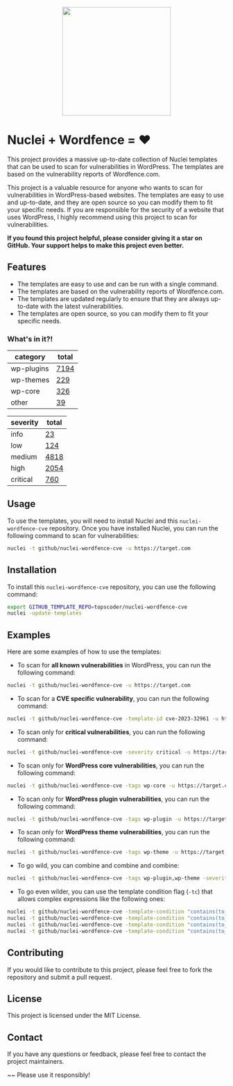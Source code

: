 <p align="center">
<img width="250" align=center src="https://user-images.githubusercontent.com/86197446/225912783-bb6c5fa9-ce45-488b-a1fd-5af705b7cced.jpg">
</p>

# Nuclei + Wordfence = ♥

This project provides a massive up-to-date collection of Nuclei templates that can be used to scan for vulnerabilities in WordPress. The templates are based on the vulnerability reports of Wordfence.com.

This project is a valuable resource for anyone who wants to scan for vulnerabilities in WordPress-based websites. The templates are easy to use and up-to-date, and they are open source so you can modify them to fit your specific needs. If you are responsible for the security of a website that uses WordPress, I highly recommend using this project to scan for vulnerabilities.

__If you found this project helpful, please consider giving it a star on GitHub. Your support helps to make this project even better.__

## Features

* The templates are easy to use and can be run with a single command.
* The templates are based on the vulnerability reports of Wordfence.com.
* The templates are updated regularly to ensure that they are always up-to-date with the latest vulnerabilities.
* The templates are open source, so you can modify them to fit your specific needs.

### What's in it?!

<!-- START: __STATISTICS_TABLE -->
| category | total |
|---|---|
| wp-plugins | [7194](https://github.com/search?q=%22wp-plugin%22+repo%3Atopscoder%2Fnuclei-wordfence-cve+language%3AYAML&type=code&ref=advsearch) |
| wp-themes | [229](https://github.com/search?q=%22wp-theme%22+repo%3Atopscoder%2Fnuclei-wordfence-cve+language%3AYAML&type=code&ref=advsearch) |
| wp-core | [326](https://github.com/search?q=%22wp-core%22+repo%3Atopscoder%2Fnuclei-wordfence-cve+language%3AYAML&type=code&ref=advsearch) |
| other | [39](https://github.com/search?q=repo%3Atopscoder%2Fnuclei-wordfence-cve+language%3AYAML++NOT+%22wp-plugin%22+NOT+%22wp-core%22+NOT+%22wp-theme%22+path%3A%2F%5Enuclei-templates%5C%2F%2F&type=code&ref=advsearch) |


| severity | total |
|---|---|
| info | [23](https://github.com/search?q=severity%3A+info+repo%3Atopscoder%2Fnuclei-wordfence-cve+language%3AYAML&type=code&ref=advsearch) |
| low | [124](https://github.com/search?q=severity%3A+low+repo%3Atopscoder%2Fnuclei-wordfence-cve+language%3AYAML&type=code&ref=advsearch) |
| medium | [4818](https://github.com/search?q=severity%3A+medium+repo%3Atopscoder%2Fnuclei-wordfence-cve+language%3AYAML&type=code&ref=advsearch) |
| high | [2054](https://github.com/search?q=severity%3A+high+repo%3Atopscoder%2Fnuclei-wordfence-cve+language%3AYAML&type=code&ref=advsearch) |
| critical | [760](https://github.com/search?q=severity%3A+critical+repo%3Atopscoder%2Fnuclei-wordfence-cve+language%3AYAML&type=code&ref=advsearch) |
<!-- END: __STATISTICS_TABLE -->

## Usage

To use the templates, you will need to install Nuclei and this `nuclei-wordfence-cve` repository. Once you have installed Nuclei, you can run the following command to scan for vulnerabilities:

```bash
nuclei -t github/nuclei-wordfence-cve -u https://target.com
```

## Installation

To install this `nuclei-wordfence-cve` repository, you can use the following command:

```bash
export GITHUB_TEMPLATE_REPO=topscoder/nuclei-wordfence-cve
nuclei -update-templates
```

## Examples

Here are some examples of how to use the templates:

* To scan for **all known vulnerabilities** in WordPress, you can run the following command:

```bash
nuclei -t github/nuclei-wordfence-cve -u https://target.com
```

* To scan for a **CVE specific vulnerability**, you can run the following command:

```bash
nuclei -t github/nuclei-wordfence-cve -template-id cve-2023-32961 -u https://target.com
```

* To scan only for **critical vulnerabilities**, you can run the following command:

```bash
nuclei -t github/nuclei-wordfence-cve -severity critical -u https://target.com
```

* To scan only for **WordPress core vulnerabilities**, you can run the following command:

```bash
nuclei -t github/nuclei-wordfence-cve -tags wp-core -u https://target.com
```

* To scan only for **WordPress plugin vulnerabilities**, you can run the following command:

```bash
nuclei -t github/nuclei-wordfence-cve -tags wp-plugin -u https://target.com
```

* To scan only for **WordPress theme vulnerabilities**, you can run the following command:

```bash
nuclei -t github/nuclei-wordfence-cve -tags wp-theme -u https://target.com
```

* To go wild, you can combine and combine and combine:

```bash
nuclei -t github/nuclei-wordfence-cve -tags wp-plugin,wp-theme -severity critical,high
```

* To go even wilder, you can use the template condition flag (`-tc`) that allows complex expressions like the following ones:

```bash
nuclei -t github/nuclei-wordfence-cve -template-condition "contains(to_lower(name),'cross-site scripting') || contains(to_upper(name),'XSS')" -u https://target.com
nuclei -t github/nuclei-wordfence-cve -template-condition "contains(to_lower(name),'sql injection') || contains(to_lower(description),'sql injection')" -u https://target.com
nuclei -t github/nuclei-wordfence-cve -template-condition "contains(to_lower(name),'file inclusion') || contains(to_lower(description),'file inclusion')" -u https://target.com
nuclei -t github/nuclei-wordfence-cve -template-condition "contains(to_upper(name),'CSRF') || contains(to_upper(description),'CSRF')" -u https://target.com
```

## Contributing

If you would like to contribute to this project, please feel free to fork the repository and submit a pull request.

## License

This project is licensed under the MIT License.

## Contact

If you have any questions or feedback, please feel free to contact the project maintainers.

~~ Please use it responsibly!
